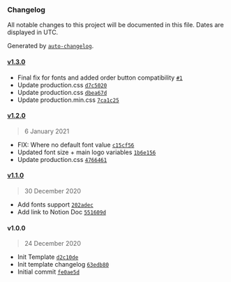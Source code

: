 ### Changelog

All notable changes to this project will be documented in this file. Dates are displayed in UTC.

Generated by [`auto-changelog`](https://github.com/CookPete/auto-changelog).

#### [v1.3.0](https://github.com/ryanshirley-flipdish/Elixir-Template-Default/compare/v1.2.0...v1.3.0)

- Final fix for fonts and added order button compatibility [`#1`](https://github.com/ryanshirley-flipdish/Elixir-Template-Default/pull/1)
- Update production.css [`d7c5020`](https://github.com/ryanshirley-flipdish/Elixir-Template-Default/commit/d7c5020d4c0423112676c10fe2440e59b5030b73)
- Update production.css [`dbea67d`](https://github.com/ryanshirley-flipdish/Elixir-Template-Default/commit/dbea67d42cdb2d53c889aa1e74bbc3391050f6d8)
- Update production.min.css [`7ca1c25`](https://github.com/ryanshirley-flipdish/Elixir-Template-Default/commit/7ca1c2551206125aed9877461296900d8baf3fc1)

#### [v1.2.0](https://github.com/ryanshirley-flipdish/Elixir-Template-Default/compare/v1.1.0...v1.2.0)

> 6 January 2021

- FIX: Where no default font value [`c15cf56`](https://github.com/ryanshirley-flipdish/Elixir-Template-Default/commit/c15cf56aa7d99d8e45b0750c9eb64f5f91c87341)
- Updated font size + main logo variables [`1b6e156`](https://github.com/ryanshirley-flipdish/Elixir-Template-Default/commit/1b6e15638ead5974b5b68bef3a3454f211709854)
- Update production.css [`4766461`](https://github.com/ryanshirley-flipdish/Elixir-Template-Default/commit/4766461d18e03e3abef17e4605aa77d4b0721c80)

#### [v1.1.0](https://github.com/ryanshirley-flipdish/Elixir-Template-Default/compare/v1.0.0...v1.1.0)

> 30 December 2020

- Add fonts support [`202adec`](https://github.com/ryanshirley-flipdish/Elixir-Template-Default/commit/202adec328499ba6fd105bfc652636b6fb783036)
- Add link to Notion Doc [`551609d`](https://github.com/ryanshirley-flipdish/Elixir-Template-Default/commit/551609dfc156a7d96ec8a12b6a3bca781dd10558)

#### v1.0.0

> 24 December 2020

- Init Template [`d2c10de`](https://github.com/ryanshirley-flipdish/Elixir-Template-Default/commit/d2c10deb0befbdd96154ae8b215578eabfed6bbf)
- Init template changelog [`63edb80`](https://github.com/ryanshirley-flipdish/Elixir-Template-Default/commit/63edb805021df6f4a62b3c0fcea10ae0787e3db6)
- Initial commit [`fe0ae5d`](https://github.com/ryanshirley-flipdish/Elixir-Template-Default/commit/fe0ae5d06bd43b627428ee1df96e7eba44be1611)
